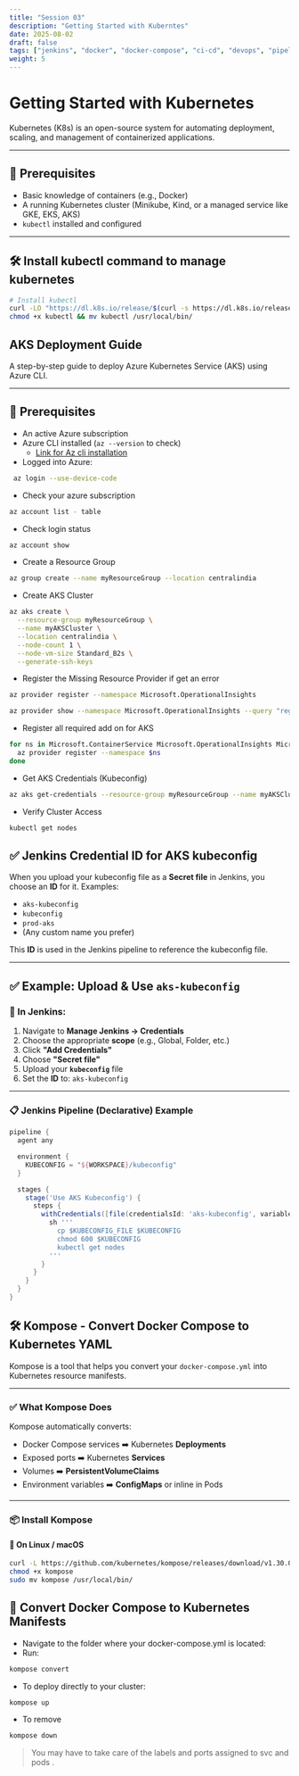 ```yaml
---
title: "Session 03"
description: "Getting Started with Kuberntes"
date: 2025-08-02
draft: false
tags: ["jenkins", "docker", "docker-compose", "ci-cd", "devops", "pipeline"]
weight: 5
---
```


# Getting Started with Kubernetes

Kubernetes (K8s) is an open-source system for automating deployment, scaling, and management of containerized applications.

---

## 🚀 Prerequisites

- Basic knowledge of containers (e.g., Docker)
- A running Kubernetes cluster (Minikube, Kind, or a managed service like GKE, EKS, AKS)
- `kubectl` installed and configured

---

## 🛠 Install kubectl command to manage kubernetes 

```bash
# Install kubectl
curl -LO "https://dl.k8s.io/release/$(curl -s https://dl.k8s.io/release/stable.txt)/bin/linux/amd64/kubectl"
chmod +x kubectl && mv kubectl /usr/local/bin/
```

## AKS Deployment Guide

A step-by-step guide to deploy Azure Kubernetes Service (AKS) using Azure CLI.

---

## 📌 Prerequisites

- An active Azure subscription
- Azure CLI installed (`az --version` to check) 
    - [Link  for Az cli installation](https://learn.microsoft.com/en-us/cli/azure/install-azure-cli?view=azure-cli-latest)
- Logged into Azure:
```bash
 az login --use-device-code
```
-  Check your azure subscription
```sh
az account list - table
```
- Check login status
```sh
az account show
```
-  Create a Resource Group
```sh
az group create --name myResourceGroup --location centralindia

```
- Create AKS Cluster
```sh
az aks create \
  --resource-group myResourceGroup \
  --name myAKSCluster \
  --location centralindia \
  --node-count 1 \
  --node-vm-size Standard_B2s \
  --generate-ssh-keys

```

- Register the Missing Resource Provider if get an error
```sh
az provider register --namespace Microsoft.OperationalInsights

az provider show --namespace Microsoft.OperationalInsights --query "registrationState"

```

- Register all required add on for AKS
```sh
for ns in Microsoft.ContainerService Microsoft.OperationalInsights Microsoft.Insights Microsoft.Network Microsoft.Compute Microsoft.Storage; do
  az provider register --namespace $ns
done
```
 -  Get AKS Credentials (Kubeconfig)
 ```sh
 az aks get-credentials --resource-group myResourceGroup --name myAKSCluster
```
- Verify Cluster Access
```sh
kubectl get nodes
```

## ✅ Jenkins Credential ID for AKS kubeconfig

When you upload your kubeconfig file as a **Secret file** in Jenkins, you choose an **ID** for it. Examples:

- `aks-kubeconfig`
- `kubeconfig`
- `prod-aks`
- (Any custom name you prefer)

This **ID** is used in the Jenkins pipeline to reference the kubeconfig file.

---

## ✅ Example: Upload & Use `aks-kubeconfig`

### 📌 In Jenkins:

1. Navigate to **Manage Jenkins → Credentials**
2. Choose the appropriate **scope** (e.g., Global, Folder, etc.)
3. Click **"Add Credentials"**
4. Choose **"Secret file"**
5. Upload your **`kubeconfig`** file
6. Set the **ID** to: `aks-kubeconfig`

---

### 📋 Jenkins Pipeline (Declarative) Example

```groovy
pipeline {
  agent any

  environment {
    KUBECONFIG = "${WORKSPACE}/kubeconfig"
  }

  stages {
    stage('Use AKS Kubeconfig') {
      steps {
        withCredentials([file(credentialsId: 'aks-kubeconfig', variable: 'KUBECONFIG_FILE')]) {
          sh '''
            cp $KUBECONFIG_FILE $KUBECONFIG
            chmod 600 $KUBECONFIG
            kubectl get nodes
          '''
        }
      }
    }
  }
}
```


## 🛠️ Kompose - Convert Docker Compose to Kubernetes YAML

Kompose is a tool that helps you convert your `docker-compose.yml` into Kubernetes resource manifests.

---

### ✅ What Kompose Does

Kompose automatically converts:

- Docker Compose services ➡️ Kubernetes **Deployments**
- Exposed ports ➡️ Kubernetes **Services**
- Volumes ➡️ **PersistentVolumeClaims**
- Environment variables ➡️ **ConfigMaps** or inline in Pods

---

### 📦 Install Kompose

#### 🔧 On Linux / macOS

```sh
curl -L https://github.com/kubernetes/kompose/releases/download/v1.30.0/kompose-linux-amd64 -o kompose
chmod +x kompose
sudo mv kompose /usr/local/bin/
```

## 🔄 Convert Docker Compose to Kubernetes Manifests
- Navigate to the folder where your docker-compose.yml is located:
- Run:
```sh 
kompose convert
```
- To deploy directly to your cluster:
```sh
kompose up
```
- To remove 
```sh
kompose down
```
> You may have to take care of the labels and ports assigned to svc and pods .
